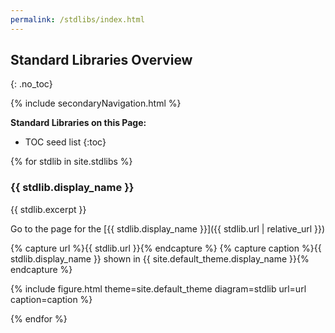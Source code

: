 ```yaml
---
permalink: /stdlibs/index.html
---
```

## Standard Libraries Overview
{: .no_toc}

{% include secondaryNavigation.html %}

**Standard Libraries on this Page:**

* TOC seed list
{:toc}

{% for stdlib in site.stdlibs %}

### {{ stdlib.display_name }}

{{ stdlib.excerpt }}

Go to the page for the [{{ stdlib.display_name }}]({{ stdlib.url | relative_url }})

{% capture url %}{{ stdlib.url }}{% endcapture %}
{% capture caption %}{{ stdlib.display_name }} shown in {{ site.default_theme.display_name }}{% endcapture %}

{% include figure.html theme=site.default_theme diagram=stdlib url=url caption=caption %}

{% endfor %}
